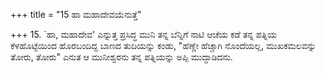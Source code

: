 +++
title = "15 ಹಾ ಮಹಾದೇವಯೆನುತ್ತೆ"

+++
15. `ಹಾ, ಮಹಾದೇವ' ಎನ್ನುತ್ತ ಪ್ರಸಿದ್ಧ ಮುನಿ ತನ್ನ ಬೆನ್ನಿಗೆ ನಾಟಿ ಆಚೆಯ ಕಡೆ ತನ್ನ ಪತ್ನಿಯ ಕೆಳಹೊಟ್ಟೆಯಿಂದ ಹೊರಬಂದಿದ್ದ ಬಾಣದ ತುದಿಯನ್ನು ಕಂಡು, "ಹೆಣ್ಣೇ ಹೆಚ್ಚಾಗಿ ನೊಂದೆಯಲ್ಲ, ಮುಖಕಮಲವನ್ನು ತೋರು, ತೋರು" ಎನುತ ಆ ಮುನೀಶ್ವರನು ತನ್ನ ಪತ್ನಿಯನ್ನು ಅಪ್ಪಿ ಮುದ್ದಾಡಿದನು.